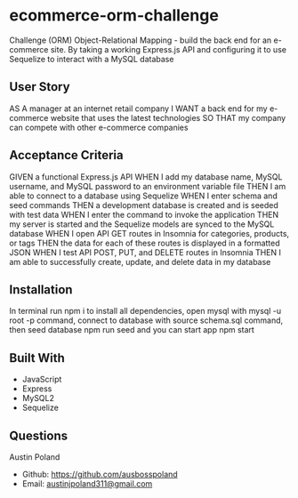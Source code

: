 # ecommerce-orm-challenge
Challenge (ORM) Object-Relational Mapping - build the back end for an e-commerce site. By taking a working Express.js API and configuring it to use Sequelize to interact with a MySQL database

## User Story

AS A manager at an internet retail company
I WANT a back end for my e-commerce website that uses the latest technologies
SO THAT my company can compete with other e-commerce companies

## Acceptance Criteria

GIVEN a functional Express.js API
WHEN I add my database name, MySQL username, and MySQL password to an environment variable file
THEN I am able to connect to a database using Sequelize
WHEN I enter schema and seed commands
THEN a development database is created and is seeded with test data
WHEN I enter the command to invoke the application
THEN my server is started and the Sequelize models are synced to the MySQL database
WHEN I open API GET routes in Insomnia for categories, products, or tags
THEN the data for each of these routes is displayed in a formatted JSON
WHEN I test API POST, PUT, and DELETE routes in Insomnia
THEN I am able to successfully create, update, and delete data in my database

## Installation

In terminal run  npm i  to install all dependencies, open mysql with  mysql -u root -p  command, connect to database with  source schema.sql  command, then seed database  npm run seed  and you can start app  npm start 

## Built With
- JavaScript
- Express
- MySQL2
- Sequelize

## Questions

Austin Poland
- Github: https://github.com/ausbosspoland 
- Email: austinjpoland311@gmail.com